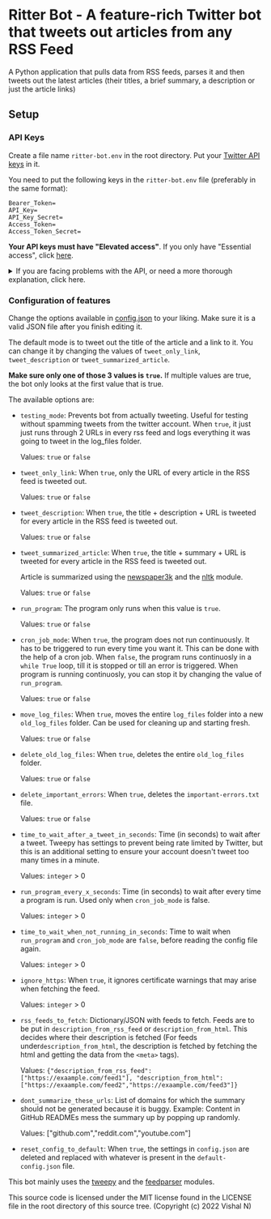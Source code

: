 # Ritter Bot - A feature-rich Twitter bot that tweets out articles from any RSS Feed

A Python application that pulls data from RSS feeds, parses it and then tweets out the latest articles (their titles, a brief summary, a description or just the article links)

## Setup

### API Keys

Create a file name `ritter-bot.env` in the root directory. Put your [Twitter API keys](https://developer.twitter.com/en/portal/dashboard) in it.

You need to put the following keys in the `ritter-bot.env` file (preferably in the same format):

```
Bearer_Token=
API_Key=
API_Key_Secret=
Access_Token=
Access_Token_Secret=
```

**Your API keys must have "Elevated access"**. If you only have "Essential access", click [here](https://developer.twitter.com/en/portal/products/elevated).

<details>

<summary>
If you are facing problems with the API, or need a more thorough explanation, click here.
</summary>

1. You need to create a project on your [Twitter Developer Dashboard](https://developer.twitter.com/en/portal/dashboard). Next, create an app under the project, by filling in all the details Twitter has asked for.

2. You need to apply for "Elevated access", since this is neccessary for making tweets using the Twitter API. Only "Essential Access" is granted by default. You can apply [here](https://developer.twitter.com/en/portal/products/elevated). It might take 2 days to get approved.

3. Make sure your Access Token and Secret have "Read and Write" permissions. Only "Read" permission is granted by default when you create an Access Token.
    1. First, under "User authentication settings" in the app settings on the dashboard, make sure OAuth 1.0a and OAuth 2.0 are turned on.
    
    2. Check if OAuth 1.0 has "Read and Write permissions". If not, enable it and then regenerate the Authentication Tokens (access tokens and bearer token).

    3. "Created with Read and Write permissions" should be displayed under the "Access Token and Secret" section in the "Keys and Tokens" section of your app.

4. If you're still facing issues, regenerate *all* tokens and then run the program again.

##### If you do not want to use .env files, you can hardcode your keys into the program by changing the values in [app.py](app.py#L458)

</details>

### Configuration of features
Change the options available in [config.json](config.json) to your liking. Make sure it is a valid JSON file after you finish editing it.

The default mode is to tweet out the title of the article and a link to it. You can change it by changing the values of `tweet_only_link`, `tweet_description` or `tweet_summarized_article`.

**Make sure only one of those 3 values is `true`.** If multiple values are true, the bot only looks at the first value that is true.

The available options are:

- `testing_mode`:
    Prevents bot from actually tweeting. Useful for testing without spamming tweets from the twitter account. When `true`, it just just runs through 2 URLs in every rss feed and logs everything it was going to tweet in the log_files folder.
    
    Values: `true` or `false`

- `tweet_only_link`: When `true`, only the URL of every article in the RSS feed is tweeted out.
    
    Values: `true` or `false`

- `tweet_description`: When `true`, the title + description + URL is tweeted for every article in the RSS feed is tweeted out.
    
    Values: `true` or `false`

- `tweet_summarized_article`: When `true`, the title + summary + URL is tweeted for every article in the RSS feed is tweeted out.

    Article is summarized using the [newspaper3k](https://github.com/codelucas/newspaper/) and the [nltk](https://www.nltk.org) module.

    Values: `true` or `false`

- `run_program`: The program only runs when this value is `true`.

    Values: `true` or `false`

- `cron_job_mode`: When `true`, the program does not run continuously. It has to be triggered to run every time you want it. This can be done with the help of a cron job. When `false`, the program runs continuosly in a `while True` loop, till it is stopped or till an error is triggered. When program is running continuosly, you can stop it by changing the value of `run_program`.

    Values: `true` or `false`

-  `move_log_files`: When `true`, moves the entire `log_files` folder into a new `old_log_files` folder. Can be used for cleaning up and starting fresh.

    Values: `true` or `false`

-  `delete_old_log_files`: When `true`, deletes the entire `old_log_files` folder.
     
    Values: `true` or `false`

-  `delete_important_errors`: When `true`, deletes the `important-errors.txt` file.

    Values: `true` or `false`

- `time_to_wait_after_a_tweet_in_seconds`: Time (in seconds) to wait after a tweet. Tweepy has settings to prevent being rate limited by Twitter, but this is an additional setting to ensure your account doesn't tweet too many times in a minute.
    
    Values: `integer` > 0

- `run_program_every_x_seconds`: Time (in seconds) to wait after every time a program is run. Used only when `cron_job_mode` is false.
    
    Values: `integer` > 0

- `time_to_wait_when_not_running_in_seconds`: Time to wait when `run_program` and `cron_job_mode` are `false`, before reading the config file again.
    
    Values: `integer` > 0

- `ignore_https`: When `true`, it ignores certificate warnings that may arise when fetching the feed.
    
    Values: `integer` > 0

- `rss_feeds_to_fetch`: Dictionary/JSON with feeds to fetch. Feeds are to be put in `description_from_rss_feed` or `description_from_html`. This decides where their description is fetched (For feeds under`description_from_html`, the description is fetched by fetching the html and getting the data from the `<meta>` tags).
    
    Values: ```{"description_from_rss_feed": ["https://exaample.com/feed1"], "description_from_html": ["https://exaample.com/feed2","https://exaample.com/feed3"]}```

- `dont_summarize_these_urls`: List of domains for which the summary should not be generated because it is buggy. Example: Content in GitHub READMEs mess the summary up by popping up randomly.
    
    Values: ["github.com","reddit.com","youtube.com"]


- `reset_config_to_default`: When `true`, the settings in `config.json` are deleted and replaced with whatever is present in the `default-config.json` file.


This bot mainly uses the [tweepy](https://www.tweepy.org) and the [feedparser](https://github.com/kurtmckee/feedparser) modules.

This source code is licensed under the MIT license found in the LICENSE file in the root directory of this source tree. (Copyright (c) 2022 Vishal N)